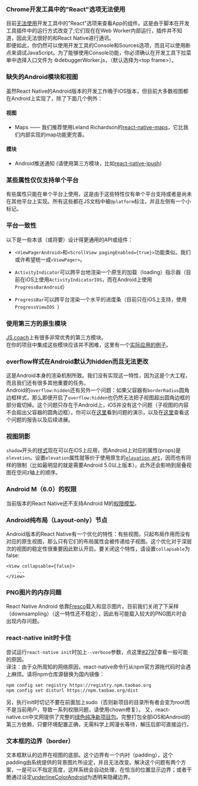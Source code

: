 ### Chrome开发工具中的"React"选项无法使用
目前[无法使用](https://github.com/facebook/react-devtools/issues/229)开发工具中的"React"选项来查看App的组件。这是由于脚本在开发工具插件中的运行方式改变了;它们现在在Web Worker内部运行，插件并不知道，因此无法很好的和React Native进行通讯。  
即便如此，你仍然可以使用开发工具的Console和Sources选项，而且可以使用断点来调试JavaScript。为了能够使用Console功能，你必须确认在开发工具下拉菜单中选择入口文件为 ⚙debuggerWorker.js，（默认选择为&lt;top frame&gt;）。


### 缺失的Android模块和视图

虽然React Native的Android版本的开发工作晚于iOS版本，但目前大多数视图都在Android上实现了，除了下面几个例外：

#### 视图

- Maps —— 我们推荐使用Leland Richardson的[react-native-maps](https://github.com/lelandrichardson/react-native-maps)，它比我们内部实现的map功能更完善。   


#### 模块  
- Android推送通知 (请使用第三方模块，比如[react-native-jpush](https://github.com/reactnativecn/react-native-jpush))


### 某些属性仅仅支持单个平台

有些属性只能在单个平台上使用，这是由于这些特性仅有单个平台支持或者是尚未在其他平台上实现。所有这些都在JS文档中被`@platform`标注，并且左侧有一个小标记。

### 平台一致性
以下是一些本该（或将要）设计得更通用的API或组件：

- `<ViewPagerAndroid>`和`<ScrollView pagingEnabled={true}>`功能类似。我们或许希望统一成`<ViewPager>`。

- `ActivityIndicator`可以跨平台地渲染一个原生的加载（loading）指示器（目前在iOS上使用`ActivityIndicatorIOS`，而在Android上使用`ProgressBarAndroid`）

- `ProgressBar`可以跨平台渲染一个水平的进度条（目前只在iOS上支持，使用`ProgressViewIOS `） 


### 使用第三方的原生模块

[JS.coach](https://js.coach/react-native)上有很多非常优秀的第三方模块。  
在你的项目中集成这些模块应该并不困难，这里有一个[实际应用的例子](https://github.com/apptailor/react-native-google-signin)。

### overflow样式在Android默认为hidden而且无法更改

这是Android本身的渲染机制所致。我们没有实现这一特性，因为这是个大工程，而且我们还有很多其他重要的任务。  
Android的`overflow:hidden`还有另外一个问题：如果父容器有`borderRadius`圆角边框样式，那么即便开启了`overflow:hidden`也仍然无法把子视图超出圆角边框的部分裁切掉。这个问题只存在于Android上，iOS并没有这个问题（子视图的内容不会超出父容器的圆角边框）。你可以在[这里](https://rnplay.org/apps/BlGjdQ)看到问题的演示，以及在[这里](https://github.com/facebook/react-native/issues/3198)查看这个问题的报告以及后续进展。

### 视图阴影

`shadow`开头的[样式](view.html#style)现在可以在iOS上应用，而Android上对应的属性(props)是`elevation`。设置`elevation`属性就等价于使用原生的[`elevation API`](https://developer.android.com/training/material/shadows-clipping.html#Elevation)，因而也有同样的限制（比如最明显的就是需要Android 5.0以上版本）。此外还会影响到层叠视图在空间z轴上的顺序。  

### Android M（6.0）的权限

当前版本的React Native还不支持Android M的[权限模型](http://developer.android.com/training/permissions/requesting.html)。

### Android纯布局（Layout-only）节点

Android版本的React Native有一个优化的特性：有些视图，只起布局作用而没有对应的原生视图，那么只有它们的布局属性会被传递给子视图。这个优化对于深层次的视图的稳定性很重要因此默认开启。要关闭这个特性，请设置`collapsable`为false:  

```
<View collapsable={false}>
    ...
</View>
```

### PNG图片的内存问题
React Native Android 依靠[Fresco](https://github.com/facebook/fresco)载入和显示图片。目前我们关闭了下采样（downsampling）（这一特性还不稳定），因此有可能载入较大的PNG图片时会出现内存问题。  

### react-native init时卡住

尝试运行`react-native init`时加上`--verbose`参数，点这里[#2797](https://github.com/facebook/react-native/issues/2797)查看一般可能的原因。  
译注：由于众所周知的网络原因，react-native命令行从npm官方源拖代码时会遇上麻烦。请将npm仓库源替换为国内镜像：  

```
npm config set registry https://registry.npm.taobao.org
npm config set disturl https://npm.taobao.org/dist
```
另，执行init时切记不要在前面加上sudo（否则新项目的目录所有者会变为root而不是当前用户，导致一系列权限问题，请使用chown修复）。
又，react-native.cn中文网提供了完整的[绿色纯净新项目包](http://bbs.reactnative.cn/topic/11)。完整打包全部iOS和Android的第三方依赖，只要环境配置正确，无需科学上网漫长等待，解压后即可直接运行。

### 文本框的边界（border）

文本框默认的边界在视图的底部。这个边界有一个内衬（padding），这个padding由系统提供的背景图片所设定，并且无法改变。解决这个问题有两个方案，一是可以不指定高度，这样系统会自动处理，在恰当的位置显示边界；或者干脆通过设定[underlineColorAndroid](textinput.html#underlinecolorandroid)为透明来隐藏边界。
